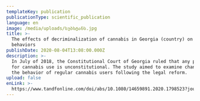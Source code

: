```yaml
---
templateKey: publication
publicationType: scientific_publication
language: en
image: /media/uploads/სუბსტანს.jpg
title: >-
  The effects of decriminalization of cannabis in Georgia (country) on user
  behaviors
publishDate: 2020-08-04T13:08:00.000Z
description: >-
  In July of 2018, the Constitutional Court of Georgia ruled that any punishment
  for cannabis use is unconstitutional. The study aimed to examine changes in
  the behavior of regular cannabis users following the legal reform. 
upload: false
enLink: >-
  https://www.tandfonline.com/doi/abs/10.1080/14659891.2020.1798523?journalCode=ijsu20
---
```


